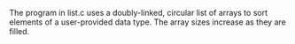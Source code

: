 The program in list.c uses a doubly-linked, circular list of arrays to sort elements of a user-provided data type. The array sizes increase as they are filled.

